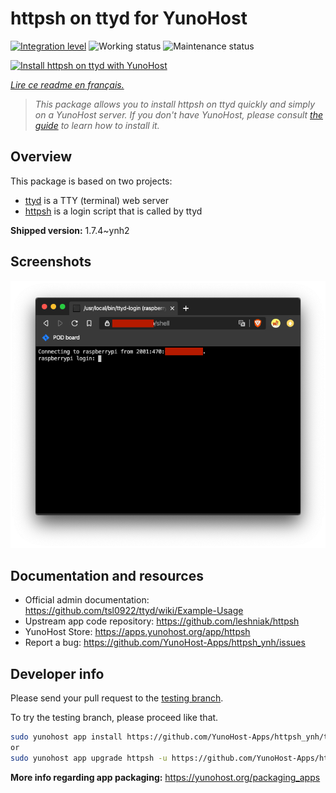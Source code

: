 <!--
N.B.: This README was automatically generated by https://github.com/YunoHost/apps/tree/master/tools/README-generator
It shall NOT be edited by hand.
-->

# httpsh on ttyd for YunoHost

[![Integration level](https://dash.yunohost.org/integration/httpsh.svg)](https://dash.yunohost.org/appci/app/httpsh) ![Working status](https://ci-apps.yunohost.org/ci/badges/httpsh.status.svg) ![Maintenance status](https://ci-apps.yunohost.org/ci/badges/httpsh.maintain.svg)

[![Install httpsh on ttyd with YunoHost](https://install-app.yunohost.org/install-with-yunohost.svg)](https://install-app.yunohost.org/?app=httpsh)

*[Lire ce readme en français.](./README_fr.md)*

> *This package allows you to install httpsh on ttyd quickly and simply on a YunoHost server.
If you don't have YunoHost, please consult [the guide](https://yunohost.org/#/install) to learn how to install it.*

## Overview

This package is based on two projects:

* [ttyd](https://tsl0922.github.io/ttyd) is a TTY (terminal) web server
* [httpsh](https://github.com/leshniak/httpsh) is a login script that is called by ttyd


**Shipped version:** 1.7.4~ynh2

## Screenshots

![Screenshot of httpsh on ttyd](./doc/screenshots/httpsh.png)

## Documentation and resources

* Official admin documentation: <https://github.com/tsl0922/ttyd/wiki/Example-Usage>
* Upstream app code repository: <https://github.com/leshniak/httpsh>
* YunoHost Store: <https://apps.yunohost.org/app/httpsh>
* Report a bug: <https://github.com/YunoHost-Apps/httpsh_ynh/issues>

## Developer info

Please send your pull request to the [testing branch](https://github.com/YunoHost-Apps/httpsh_ynh/tree/testing).

To try the testing branch, please proceed like that.

``` bash
sudo yunohost app install https://github.com/YunoHost-Apps/httpsh_ynh/tree/testing --debug
or
sudo yunohost app upgrade httpsh -u https://github.com/YunoHost-Apps/httpsh_ynh/tree/testing --debug
```

**More info regarding app packaging:** <https://yunohost.org/packaging_apps>
